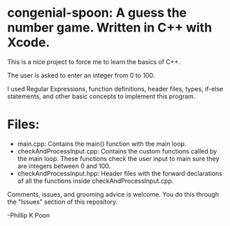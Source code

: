 # congenial-spoon: A guess the number game. Written in C++ with Xcode. 

This is a nice project to force me to learn the basics of C++. 

The user is asked to enter an integer from 0 to 100. 

I used Regular Expressions, function definitions, header files, types, if-else statements, and other basic concepts to implement this program.

# Files:
* main.cpp: Contains the main() function with the main loop.
* checkAndProcessInput.cpp: Contains the custom functions called by the main loop. These functions check the user input to main sure they are integers between 0 and 100. 
* checkAndProcessInput.hpp: Header files with the forward declarations of all the functions inside checkAndProcessInput.cpp. 



Comments, issues, and grooming advice is welcome. You do this through the "Issues" section of this repository. 

-Phillip K Poon

